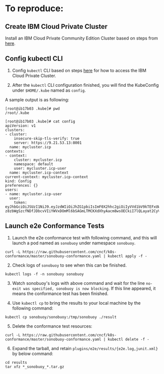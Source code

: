 # To reproduce:

## Create IBM Cloud Private Cluster
Install an IBM Cloud Private Community Edition Cluster based on steps from [here](https://www.ibm.com/support/knowledgecenter/SSBS6K_2.1.0/installing/install_containers_CE.html).

## Config kubectl CLI

1) Config `kubectl` CLI based on steps [here](https://www.ibm.com/support/knowledgecenter/SSBS6K_2.1.0/manage_cluster/cfc_cli.html) for how to access the IBM Cloud Private Cluster.

2) After the `kubectl` CLI configuration finished, you will find the KubeConfig under `$HOME/.kube` named as `config`.

A sample output is as following:

```
[root@ib17b03 .kube]# pwd
/root/.kube
```

```
[root@ib17b03 .kube]# cat config
apiVersion: v1
clusters:
- cluster:
    insecure-skip-tls-verify: true
    server: https://9.21.53.13:8001
  name: mycluster.icp
contexts:
- context:
    cluster: mycluster.icp
    namespace: default
    user: mycluster.icp-user
  name: mycluster.icp-context
current-context: mycluster.icp-context
kind: Config
preferences: {}
users:
- name: mycluster.icp-user
  user:
    token: eyJhbGciOiJSUzI1NiJ9.eyJzdWIiOiJhZG1pbiIsImF0X2hhc2giOiIyVVd1bV9kTEFxUWFTVHBWNUd3Sk53IiwiaXNzIjoiaHR0cHM6Ly9teWNsdXN0ZXIuaWNwOjk0NDMvb2lkYy9lbmRwb2ludC9PUCIsImF1ZCI6IjI2ZDkxOWNhZDAzYjBlMTU1NjgzZTM4NmI2ZGQ2YTY1IiwiZXhwIjoxNTA4MDczMTE1LCJpYXQiOjE1MDgwMjk5MTV9.kMD2bPATQMmwQFmyMQ2IFs0JIq0fPTtMA6qKbjGsT8euDdjqCklQMtRKuOmtxFbwn5rqJKyWtCc_BbmRnTMSjwIdL3jnOTH8JPVpQQmOlzrQMqfGk6VqMo4lSx_M-z8zbWgSzcfNDfJDbcvVIiYWVxDOmMl6bSAGmLTMCKXdXhyAacm8wsOECkiI7lQLayat2CyVz2q8ZGi_cWf0NSdo1YEUdtiuRYmiHYsY2allHsQDYQYHEPSJvLUpcpIuhZApARMQdToMgmWbllzMGGp6RKNKcwIibugumniCnmn2zj_8dq9Fgj4eZjN9is7N80ulZ5kofMDXXCKZiZ_XMjcnzQ
```

## Launch e2e Conformance Tests

1) Launch the e2e conformance test with following command, and this will launch a pod named as `sonobuoy` under namespace `sonobuoy`.
```
curl -L https://raw.githubusercontent.com/cncf/k8s-conformance/master/sonobuoy-conformance.yaml | kubectl apply -f -
```

2) Check logs of `sonobuoy` to see when this can be finished.

```
kubectl logs -f -n sonobuoy sonobuoy
```

3) Watch sonobuoy's logs with above command and wait for the line `no-exit was specified, sonobuoy is now blocking`. If this line appeared, it means the conformance test has been finished.

4) Use `kubectl cp` to bring the results to your local machine by the following command:
```
kubectl cp sonobuoy/sonobuoy:/tmp/sonobuoy ./result
```

5) Delete the conformance test resources:
```
curl -L https://raw.githubusercontent.com/cncf/k8s-conformance/master/sonobuoy-conformance.yaml | kubectl delete -f -
```

6) Expand the tarball, and retain `plugins/e2e/results/{e2e.log,junit.xml}` by below command:
```
cd results
tar xfz *_sonobuoy_*.tar.gz
```
